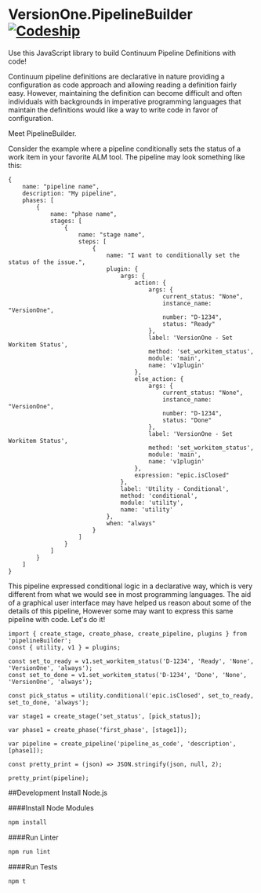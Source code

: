 # VersionOne.PipelineBuilder [![Codeship][ci-badge]][ci]

Use this JavaScript library to build Continuum Pipeline Definitions with code! 

Continuum pipeline definitions are declarative in nature providing a configuration as code approach and allowing reading a definition fairly easy.
However, maintaining the definition can become difficult and often individuals with backgrounds in imperative programming languages that maintain the definitions
would like a way to write code in favor of configuration.

Meet PipelineBuilder.

Consider the example where a pipeline conditionally sets the status of a work item in your favorite ALM tool.
The pipeline may look something like this:

```
{
    name: "pipeline name",
    description: "My pipeline",
    phases: [
        {
            name: "phase name",
            stages: [
                {
                    name: "stage name",
                    steps: [
                        {
                            name: "I want to conditionally set the status of the issue.",
                            plugin: {
                                args: {
                                    action: {
                                        args: {
                                            current_status: "None",
                                            instance_name: "VersionOne",
                                            number: "D-1234",
                                            status: "Ready"
                                        },
                                        label: 'VersionOne - Set Workitem Status',
                                        method: 'set_workitem_status',
                                        module: 'main',
                                        name: 'v1plugin'
                                    },
                                    else_action: {
                                        args: {
                                            current_status: "None",
                                            instance_name: "VersionOne",
                                            number: "D-1234",
                                            status: "Done"
                                        },
                                        label: 'VersionOne - Set Workitem Status',
                                        method: 'set_workitem_status',
                                        module: 'main',
                                        name: 'v1plugin'
                                    },
                                    expression: "epic.isClosed"
                                },
                                label: 'Utility - Conditional',
                                method: 'conditional',
                                module: 'utility',
                                name: 'utility'
                            },
                            when: "always"
                        }
                    ]
                }
            ]
        }
    ]
}

```

This pipeline expressed conditional logic in a declarative way, which is very different from what we would see in most programming languages.
The aid of a graphical user interface may have helped us reason about some of the details of this pipeline, However some may want to express this same pipeline with code.
Let's do it!


```
import { create_stage, create_phase, create_pipeline, plugins } from 'pipelineBuilder';
const { utility, v1 } = plugins;

const set_to_ready = v1.set_workitem_status('D-1234', 'Ready', 'None', 'VersionOne', 'always');
const set_to_done = v1.set_workitem_status('D-1234', 'Done', 'None', 'VersionOne', 'always');

const pick_status = utility.conditional('epic.isClosed', set_to_ready, set_to_done, 'always');

var stage1 = create_stage('set_status', [pick_status]);

var phase1 = create_phase('first_phase', [stage1]);

var pipeline = create_pipeline('pipeline_as_code', 'description', [phase1]);

const pretty_print = (json) => JSON.stringify(json, null, 2);

pretty_print(pipeline);
```



##Development
Install Node.js

####Install Node Modules
```bash
npm install
```

####Run Linter
```bash
npm run lint
```

####Run Tests
```bash
npm t
```


[ci]: http://img.shields.io/codeship/b8421c60-bc39-0134-78ef-5e9a8948951f.svg?style=flat-square
[ci]: https://codeship.com/projects/b8421c60-bc39-0134-78ef-5e9a8948951f/status?branch=master
[ci-badge]: http://img.shields.io/codeship/b8421c60-bc39-0134-78ef-5e9a8948951f.svg?style=flat-square
